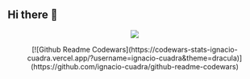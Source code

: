 ## Hi there 👋
 <p align="center" >
    <a href="LINK TO: WHEN CLICKED">
      <img src="https://github.r2v.ch/codewars?user=yadhukrishna-k&name=true&top_languages=true" />
    </a>
</p>
 <p align="center" >
[![Github Readme Codewars](https://codewars-stats-ignacio-cuadra.vercel.app/?username=ignacio-cuadra&theme=dracula)](https://github.com/ignacio-cuadra/github-readme-codewars)
 </p>
<!--
**yadhu1335/yadhu1335** is a ✨ _special_ ✨ repository because its `README.md` (this file) appears on your GitHub profile.

Here are some ideas to get you started:

- 🔭 I’m currently working on ...
- 🌱 I’m currently learning ...
- 👯 I’m looking to collaborate on ...
- 🤔 I’m looking for help with ...
- 💬 Ask me about ...
- 📫 How to reach me: ...
- 😄 Pronouns: ...
- ⚡ Fun fact: ...
-->
